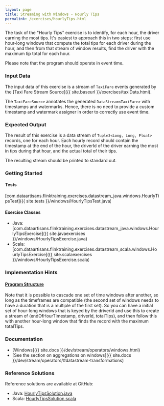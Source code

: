 ```yaml
---
layout: page
title: Streaming with Windows - Hourly Tips
permalink: /exercises/hourlyTips.html
---
```


The task of the "Hourly Tips" exercise is to identify, for each hour, the driver earning the most tips. It's easiest to approach this in two steps: first use hour-long windows that compute the total tips for each driver during the hour, and then from that stream of window results, find the driver with the maximum tip total for each hour.

Please note that the program should operate in event time.

### Input Data

The input data of this exercise is a stream of `TaxiFare` events generated by the [Taxi Fare Stream Source]({{ site.baseurl }}/exercises/taxiData.html).

The `TaxiFareSource` annotates the generated `DataStream<TaxiFare>` with timestamps and watermarks. Hence, there is no need to provide a custom timestamp and watermark assigner in order to correctly use event time.

### Expected Output

The result of this exercise is a data stream of `Tuple3<Long, Long, Float>` records, one for each hour. Each hourly record should contain the timestamp at the end of the hour, the driverId of the driver earning the most in tips during that hour, and the actual total of their tips.

The resulting stream should be printed to standard out.

### Getting Started

#### Tests

[com.dataartisans.flinktraining.exercises.datastream_java.windows.HourlyTipsTest]({{ site.tests }}/windows/HourlyTipsTest.java)

#### Exercise Classes

- Java: [com.dataartisans.flinktraining.exercises.datastream_java.windows.HourlyTipsExercise]({{ site.javaexercises }}/windows/HourlyTipsExercise.java)
- Scala: [com.dataartisans.flinktraining.exercises.datastream_scala.windows.HourlyTipsExercise]({{ site.scalaexercises }}/windows/HourlyTipsExercise.scala)

### Implementation Hints

<div class="panel-group" id="accordion" role="tablist" aria-multiselectable="true">
  <div class="panel panel-default">
    <div class="panel-heading" role="tab" id="headingOne">
      <h4 class="panel-title">
        <a class="collapsed" role="button" data-toggle="collapse" data-parent="#accordion" href="#collapseOne" aria-expanded="false" aria-controls="collapseOne">
Program Structure
        </a>
      </h4>
    </div>
    <div id="collapseOne" class="panel-collapse collapse" role="tabpanel" aria-labelledby="headingOne">
      <div class="panel-body" markdown="span">
Note that it is possible to cascade one set of time windows after another, so long as the timeframes are compatible (the second set of windows needs to have a duration that is a multiple of the first set). So you can have a initial set of hour-long windows that is keyed by the driverId and use this to create a stream of (endOfHourTimestamp, driverId, totalTips), and then follow this with another hour-long window that finds the record with the maximum totalTips.
      </div>
    </div>
  </div>
</div>

### Documentation

- [Windows]({{ site.docs }}/dev/stream/operators/windows.html)
- [See the section on aggregations on windows]({{ site.docs }}/dev/stream/operators/#datastream-transformations)

### Reference Solutions

Reference solutions are available at GitHub:

- Java: [HourlyTipsSolution.java]({{site.javasolutions}}/windows/HourlyTipsSolution.java)
- Scala: [HourlyTipsSolution.scala]({{site.scalasolutions}}/windows/HourlyTipsSolution.scala)
